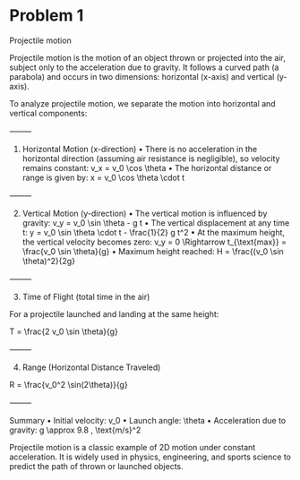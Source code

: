 # Problem 1

Projectile motion

Projectile motion is the motion of an object thrown or projected into the air, subject only to the acceleration due to gravity. It follows a curved path (a parabola) and occurs in two dimensions: horizontal (x-axis) and vertical (y-axis).

To analyze projectile motion, we separate the motion into horizontal and vertical components:

⸻

1. Horizontal Motion (x-direction)
	•	There is no acceleration in the horizontal direction (assuming air resistance is negligible), so velocity remains constant:
v_x = v_0 \cos \theta
	•	The horizontal distance or range is given by:
x = v_0 \cos \theta \cdot t

⸻

2. Vertical Motion (y-direction)
	•	The vertical motion is influenced by gravity:
v_y = v_0 \sin \theta - g t
	•	The vertical displacement at any time t:
y = v_0 \sin \theta \cdot t - \frac{1}{2} g t^2
	•	At the maximum height, the vertical velocity becomes zero:
v_y = 0 \Rightarrow t_{\text{max}} = \frac{v_0 \sin \theta}{g}
	•	Maximum height reached:
H = \frac{(v_0 \sin \theta)^2}{2g}

⸻

3. Time of Flight (total time in the air)

For a projectile launched and landing at the same height:

T = \frac{2 v_0 \sin \theta}{g}

⸻

4. Range (Horizontal Distance Traveled)

R = \frac{v_0^2 \sin(2\theta)}{g}

⸻

Summary
	•	Initial velocity: v_0
	•	Launch angle: \theta
	•	Acceleration due to gravity: g \approx 9.8 \, \text{m/s}^2

Projectile motion is a classic example of 2D motion under constant acceleration. It is widely used in physics, engineering, and sports science to predict the path of thrown or launched objects.